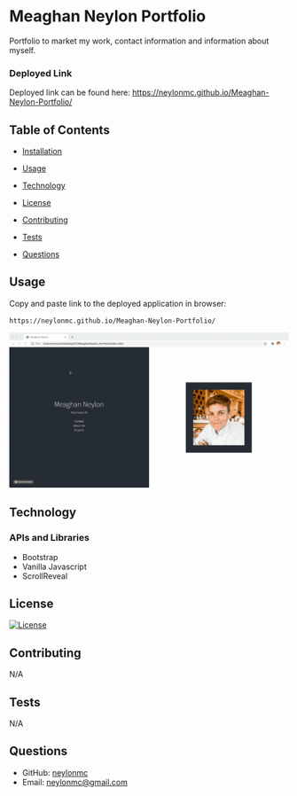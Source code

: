 # Meaghan Neylon Portfolio
Portfolio to market my work, contact information and information about myself. 
### Deployed Link
  Deployed link can be found here: https://neylonmc.github.io/Meaghan-Neylon-Portfolio/

## Table of Contents
  
* [Installation](#installation)
  
* [Usage](#usage)

* [Technology](#technology)
  
* [License](#license)
  
* [Contributing](#contributing)
  
* [Tests](#tests)
  
* [Questions](#questions)

  
## Usage

Copy and paste link to the deployed application in browser: 
```
https://neylonmc.github.io/Meaghan-Neylon-Portfolio/
```

<img src="assets/images/2020-10-11 15.26.23.gif" alt="GIF of webpage">

## Technology



### APIs and Libraries
-   Bootstrap
-   Vanilla Javascript
-   ScrollReveal

## License
  [![License](https://img.shields.io/badge/License-MIT%202.0-blue.svg)](https://opensource.org/licenses/MIT)
  
## Contributing
  N/A
  
## Tests
  N/A
  
## Questions
  * GitHub: [neylonmc](https://github.com/neylonmc)
  * Email: [neylonmc@gmail.com](mailto:neylonmc@gmail.com) 
